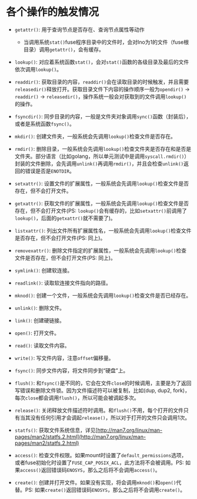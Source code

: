 # 各个操作的触发情况

* `getattr()`: 用于查询节点是否存在、查询节点属性等动作

    * 当调用系统`stat()`fuse程序目录中的文件时，会对Ino为1的文件（fuse根目录）调用`getattr()`，会有缓存。

* `lookup()`: 对应着系统函数`stat()`，会对`stat()`函数的各级目录及最后的文件依次调用`lookup()`。

* `readdir()`: 获取目录的内容，`readdir()`会在读取目录的时候触发，并且需要`releasedir()`释放打开。获取目录文件下内容的操作顺序一般为`opendir()` -> `readdir()` -> `releasedir()`，操作系统一般会对获取到的文件调用`lookup()`的操作。

* `fsyncdir()`: 同步目录的内容，一般是文件夹对象调用`sync()`函数（封装后），或者是系统函数`fsync()`。

* `mkdir()`: 创建文件夹，一般系统会先调用`lookup()`检查文件是否存在。

* `rmdir()`: 删除目录，一般系统会先调用`lookup()`检查文件夹是否存在和是否是文件夹。部分语言（比如golang，所以单元测试中是调用`syscall.rmdir()`）封装的文件删除，会先调用`unlink()`再调用`rmdir()`，并且会检查`unlink()`返回的错误是否是`ENOTDIR`。

* `setxattr()`: 设置文件的扩展属性，一般系统会先调用`lookup()`检查文件是否存在，但不会打开文件。

* `getxattr()`: 获取文件的扩展属性，一般系统会先调用`lookup()`检查文件是否存在，但不会打开文件(PS: `lookup()`会有缓存的，比如`setxattr()`前调用了`lookup()`，后面的`getxattr()`就不需要了)。

* `listxattr()`: 列出文件所有扩展属性名，一般系统会先调用`lookup()`检查文件是否存在，但不会打开文件(PS: 同上)。

* `removexattr()`: 删除文件指定的扩展属性，一般系统会先调用`lookup()`检查文件是否存在，但不会打开文件(PS: 同上)。

* `symlink()`: 创建软连接。

* `readlink()`: 读取软连接文件指向的路径。

* `mknod()`: 创建一个文件，一般系统会先调用`lookup()`检查文件是否已经存在。

* `unlink()`: 删除文件。

* `link()`: 创建硬链接。

* `open()`: 打开文件。

* `read()`: 读取文件内容。

* `write()`: 写文件内容，注意`offset`偏移量。

* `fsync()`: 同步文件内容，将文件同步到“硬盘”上。

* `flush()`: 和`fsync()`是不同的，它会在文件`close`的时候调用，主要是为了返回写错误和删除文件锁。因为文件描述符可以被复制，比如(dup, dup2, fork)，每次`close`都会调用`flush()`，所以可能会被调起多次。

* `release()`: 关闭释放文件描述符时调用。和`flush()`不用，每个打开的文件只有当其没有任何引用才会调起`release()`，所以对于打开的文件只会调用1次。

* `statfs()`: 获取文件系统信息，详见[http://man7.org/linux/man-pages/man2/statfs.2.html](http://man7.org/linux/man-pages/man2/statfs.2.html)

* `access()`: 检查文件权限。如果mount时设置了`default_permissions`选项，或者fuse初始化时设置了`FUSE_CAP_POSIX_ACL`，此方法将不会被调用。PS: 如果`access()`返回错误码`ENOSYS`，那么之后将不会调用`access()`。

* `create()`: 创建并打开文件。如果没有实现，将会调用`mknod()`和`open()`代替。PS: 如果`create()`返回错误码`ENOSYS`，那么之后将不会调用`create()`。